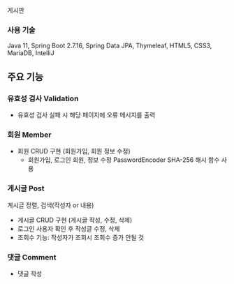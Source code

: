 게시판

### 사용 기술
Java 11, Spring Boot 2.7.16, Spring Data JPA, Thymeleaf, HTML5, CSS3, MariaDB, IntelliJ

## 주요 기능

### 유효성 검사 Validation
- 유효성 검사 실패 시 해당 페이지에 오류 메시지를 출력


### 회원 Member
- 회원 CRUD 구현 (회원가입, 회원 정보 수정)
  - 회원가입, 로그인 회원, 정보 수정 PasswordEncoder SHA-256 해시 함수 사용


### 게시글 Post
게시글 정렬, 검색(작성자 or 내용)
- 게시글 CRUD 구현 (게시글 작성, 수정, 삭제)
- 로그인 사용자 확인 후 작성글 수정, 삭제
- 조회수 기능: 작성자가 조회시 조회수 증가 안될 것

### 댓글 Comment
- 댓글 작성